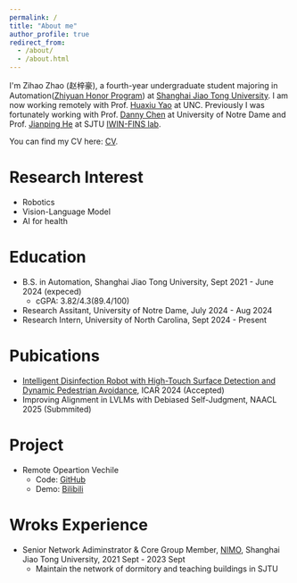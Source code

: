 ```yaml
---
permalink: /
title: "About me"
author_profile: true
redirect_from: 
  - /about/
  - /about.html
---
```


I'm Zihao Zhao (赵梓豪), a fourth-year undergraduate student majoring in Automation([Zhiyuan Honor Program](https://en.zhiyuan.sjtu.edu.cn/en)) at [Shanghai Jiao Tong University](https://en.sjtu.edu.cn). I am now working remotely with Prof. [Huaxiu Yao](https://www.huaxiuyao.io) at UNC. Previously I was fortunately working with Prof. [Danny Chen](https://www3.nd.edu/~dchen/) at University of Notre Dame and Prof. [Jianping He](https://iwin-fins.com) at SJTU [IWIN-FINS lab](https://iwin-fins.com).

You can find my CV here: [CV](https://github.com/neo1zh/neo1zh.github.io/blob/master/assets/ZhaoCV%20OCT.pdf).

Research Interest
=====
- Robotics
- Vision-Language Model
- AI for health

Education
=====
- B.S. in Automation, Shanghai Jiao Tong University, Sept 2021 - June 2024 (expeced)
  - cGPA: 3.82/4.3(89.4/100)
- Research Assitant, University of Notre Dame, July 2024 - Aug 2024
- Research Intern, University of North Carolina, Sept 2024 - Present

Pubications
=====
- [Intelligent Disinfection Robot with High-Touch Surface Detection and Dynamic Pedestrian Avoidance](https://ieeexplore.ieee.org/document/10610836), ICAR 2024 (Accepted)
- Improving Alignment in LVLMs with Debiased Self-Judgment, NAACL 2025 (Submmited)

Project
=====
- Remote Opeartion Vechile
  - Code: [GitHub](htts://github.com/neo1zh/FINS-ROV)
  - Demo: [Bilibili](https://www.bilibili.com/video/BV1oC41177Rn/?spm_id_from=333.999.0.0)

Wroks Experience
=====
- Senior Network Adiminstrator & Core Group Member, [NIMO](nimo.sjtu.edu.cn), Shanghai Jiao Tong University, 2021 Sept - 2023 Sept 
  - Maintain the network of dormitory and teaching buildings in SJTU

